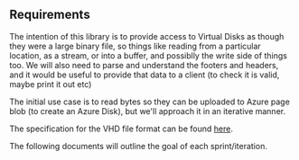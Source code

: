 ## Requirements

The intention of this library is to provide access to Virtual Disks as though they were a large binary file, so things like reading from a particular location, as a stream, or into a buffer, and possiblly the write side of things too.
We will also need to parse and understand the footers and headers, and it would be useful to provide that data to a client (to check it is valid, maybe print it out etc)

The initial use case is to read bytes so they can be uploaded to Azure page blob (to create an Azure Disk), but we'll approach it in an iterative manner.

The specification for the VHD file format can be found [here](https://go.microsoft.com/fwlink/p/?linkid=137171).

The following documents will outline the goal of each sprint/iteration.
